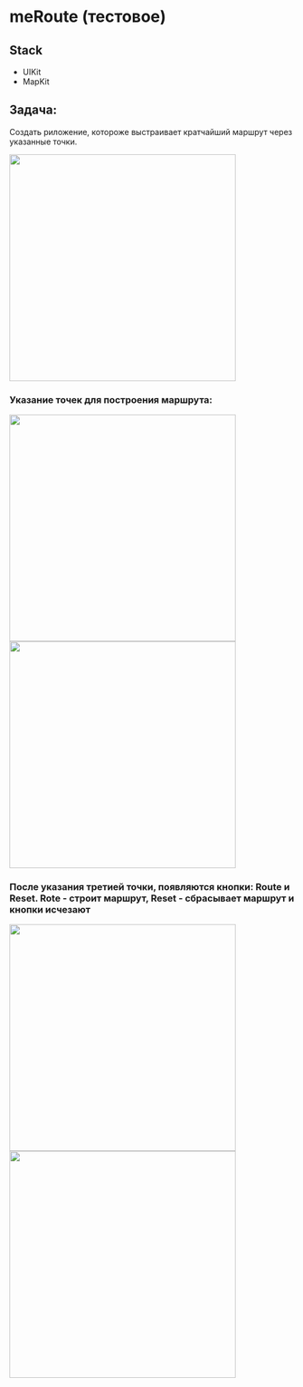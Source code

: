 #  **meRoute** (тестовое)

## Stack
- UIKit
- MapKit

## Задача:
Создать риложение, котороже выстраивает кратчайший маршрут через указанные точки.

<img src="https://github.com/c-revolt/meRoute/blob/main/Screenshots/meRoute1.png" width="400"> 

### Указание точек для построения маршрута:

<img src="https://github.com/c-revolt/meRoute/blob/main/Screenshots/meRoute2.png" width="400"> <img src="https://github.com/c-revolt/meRoute/blob/main/Screenshots/meRoute3.png" width="400"> 


### После указания третией точки, появляются кнопки: Route и Reset. Rote - строит маршрут, Reset - сбрасывает маршрут и кнопки исчезают

<img src="https://github.com/c-revolt/meRoute/blob/main/Screenshots/meRoute4.png" width="400"> <img src="https://github.com/c-revolt/meRoute/blob/main/Screenshots/meRoute5.png" width="400"> 
